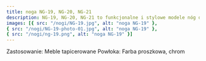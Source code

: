 ```yaml
---
title: noga NG-19, NG-20, NG-21
description: NG-19, NG-20, NG-21 to funkcjonalne i stylowe modele nóg do mebli tapicerowanych, oferowane przez firmę Janpol Metalprodukcja. Pasują do każdej kanapy, sofy oraz do foteli. Niezwykle łatwe w montażu i odporne na uszkodzenia. Parametry techniczne widoczne są na poniższym rysunku. Zapraszamy do zakupu.
images: [{ src: "/nogi/NG-19.jpg", alt: "noga NG-19" },
{ src: "/nogi/NG-19-photo-01.jpg", alt: "noga NG-19" },
{ src: "/nogi/ng-19.png", alt: "noga NG-19" }]
---
```


Zastosowanie: Meble tapicerowane
Powłoka: Farba proszkowa, chrom
